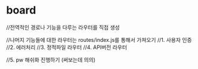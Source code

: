 # board
//전역적인 경로나 기능을 다루는 라우터를 직접 생성

//나머지 기능들에 대한 라우터는 routes/index.js를 통해서 가져오기
//1. 사용자 인증
//2. 에러처리
//3. 정적파일 라우터
//4. API버전 라우터

//5. pw 해쉬화 진행하기 (써보는데 의의)